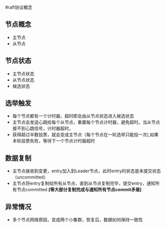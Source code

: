 #raft协议概念
## 节点概念
- 主节点
- 从节点

## 节点状态
- 主节点状态
- 从节点状态
- 候选状态

## 选举触发
- 每个节点都有一个计时器，超时即会由从节点状态进入候选状态
- 主节点会发送心跳给每个从节点，重置每个节点计时器，避免超时。当从节点接不到心跳信号，计时器超时。
- 获得超过半数投票，就会变成主节点（每个节点在一轮选举只能投一次),如果本轮投票失败，等待下一个节点计时器超时

## 数据复制
- 主节点接收到变更，entry加入到Leader节点，此时entry的状态是未提交状态（uncommitted）
- 主节点将entry复制给所有从节点，直到从节点复制完毕，提交entry，通知所有节点committed __[等大部分复制完成与通知所有节点commit矛盾]__

## 异常情况
- 多个节点网络原因，变成两个小集群，恢复后，数据如何保持一致性